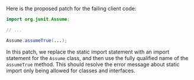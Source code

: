 Here is the proposed patch for the failing client code:

```java
import org.junit.Assume;

// ...

Assume.assumeTrue(...);
```

In this patch, we replace the static import statement with an import statement for the `Assume` class, and then use the fully qualified name of the `assumeTrue` method. This should resolve the error message about static import only being allowed for classes and interfaces.